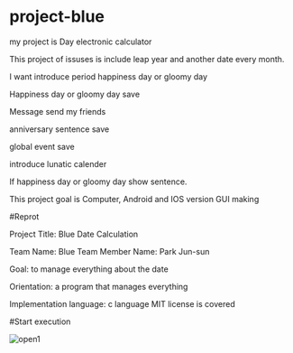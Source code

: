 # project-blue

my project is Day electronic calculator

This project of issuses is include leap year and another date every month.

I want introduce period happiness day or gloomy day

Happiness day or gloomy day save

Message send my friends

anniversary sentence save

global event save

introduce lunatic calender

If happiness day or gloomy day show sentence.

This project goal is Computer, Android and IOS version GUI making  




#Reprot

Project Title: Blue Date Calculation

Team Name: Blue Team Member Name: Park Jun-sun

Goal: to manage everything about the date

Orientation: a program that manages everything

Implementation language: c language MIT license is covered




#Start execution


![open1](https://cloud.githubusercontent.com/assets/22341351/21351378/9532e8aa-c6ff-11e6-8eb7-8b2046fa26b7.jpg)

